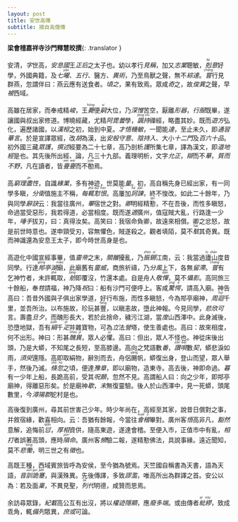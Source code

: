 ```yaml
---
layout: post
title: 安世高傳
subtitle: 摘自高僧傳
---
```


**梁會稽嘉祥寺沙門釋慧皎撰**{: .translator }

安清，<dfn title="字：人的表字。在本名外所取的与本名意义相关的另一名字。">字</dfn>世高，<dfn title="安息国：位於波斯地方之古王国。">安息國</dfn>王<dfn title="正后：古代帝王嫡妻之称。">正后</dfn>之太子也。幼以孝行<dfn title="见称：受人称誉。">見稱</dfn>，加又<dfn title="志业：志向与学业、事业。">志業</dfn>聰敏，<dfn title="剋意：刻意，专心。"><ruby>剋<rt>kè</rt></ruby>意</dfn>好學，外國典籍，及<dfn title="七曜：指日、月和金、木、水、火、土五星。亦作七耀。">七<ruby>曜<rt>yào</rt></ruby></dfn>、<dfn title="五行：水、火、木、金、土。">五行</dfn>、醫方、<dfn title="异术：指不同的学说；奇妙的策略或办法。">異術</dfn>，乃至鳥獸之聲，無不<dfn title="综达：总括通晓。">綜達</dfn>。<dfn title="尝：曾经。"><ruby>嘗<rt>cháng</rt></ruby></dfn>行見群燕，忽謂伴曰：燕云應有送食者。<dfn title="顷之：不久，片刻，一会儿。">頃之</dfn>，果有致焉。眾咸<dfn title="奇：惊奇，惊异。">奇</dfn>之，故<dfn title="俊异：卓异，非比寻常。亦指杰出异常的人。">俊異</dfn>之聲，早<dfn title="被：及，遍布，满。">被</dfn>西域。

高雖在居家，而奉戒精<dfn title="峻：严厉，高。">峻</dfn>，王<dfn title="薨：死的别称。自周代始，人之死亡有尊卑之分，薨以称诸侯之死。唐代则以薨称三品以上大官之死。妇人之死从夫称。"><ruby>薨<rt>hōng</rt></ruby></dfn>便<dfn title="嗣：继承君位，过继，继承。"><ruby>嗣<rt>sì</rt></ruby></dfn>大位，乃<dfn title="深惟：深思，深入考虑。">深惟</dfn>苦空，厭離<dfn title="形器：物体、器物，亦指人的形体。">形器</dfn>，<dfn title="行服：谓穿孝服居丧。">行服</dfn>既畢，遂讓國與叔出家修道。博曉經藏，尤精<dfn title="阿毘曇：译曰大法、无比法。大法、无比法，乃真智之尊称，凡论部为发生其真智者，故附以大法、无比法之名。新称阿毗达磨，译曰对法；对法者，智慧之别名。">阿毘曇</dfn>學，<dfn title="讽持：讽诵修持。"><ruby>諷持<rt>fěng chí</rt></ruby></dfn>禪經，略盡其妙。既而<dfn title="游方：谓僧人云游四方。">遊方</dfn>弘化，遍歷諸國，以<dfn title="汉桓：汉桓帝刘志，公元146-167年在位。">漢桓</dfn>之初，始到中夏。<dfn title="才悟：颖慧，有才智。">才悟</dfn><dfn title="机敏：机智敏捷，机警灵敏。">機敏</dfn>，一聞能<dfn title="达：通晓，明白。">達</dfn>，至止未久，即<dfn title="通习：贯通熟悉，普遍地研习。">通習</dfn><dfn title="华言：指中原地区的语言。后泛指汉语。">華言</dfn>。於是宣譯眾經，改<dfn title="胡：古代称北方和西方的民族，如匈奴等为胡。对西域诸国，包括印度、波斯、大秦等，汉、魏、晋、南北朝人皆称曰胡；唐人对印度则不称胡。有时特指中亚粟特人。">胡</dfn>為漢，出*安般守意*、*陰持入*、大小*十二門*及*百六十品*。初外國三藏<dfn title="众护：竺法护；又称法护，即昙摩罗刹（一作昙摩罗察）。西晋敦煌（今属甘肃）人，祖籍月支，本姓支。八岁出家，师事竺高座，故姓竺。时大乘经典多在西域，乃随师游历西域诸国，通三十六国语，遍学诸经古训及音义，携大量胡本还。自敦煌至长安，沿路传译，泰始二年（266）译《须真天子经》；其后又译《修行道地经》、《正法华经》、《勇伏定经》；永嘉二年（308）于天水（今属甘肃）译《普曜经》。所译诸经约一百五十部，对大乘教派在中国传播，有重大影响。后死于凉州（治今甘肃武威）。">眾護</dfn>，<dfn title="撰述：撰写，著述。">撰述</dfn>經要為二十七章，高乃剖析*護*所集七章，譯為漢文，即*道地經*是也。其先後所出經、論，凡三十九部。義理明析，文字<dfn title="允正：允当（适合、符合）平正。">允正</dfn>，<dfn title="辩：谓叙事、说理明白清楚。">辯</dfn>而不<dfn title="华：华美，浮华。">華</dfn>，<dfn title="质而不野：质而不俚（lí），质朴而不粗俗。">質而不野</dfn>，凡在讀者，皆<dfn title="亹亹：勤勉不倦貌。"><ruby>亹亹<rt>wěi wěi</rt></ruby></dfn>而不<ruby title="倦">勌<rt>juàn</rt></ruby>焉。

高<dfn title="穷理尽性：穷究天地万物之理与性。">窮理<ruby>盡<rt>jìn</rt></ruby>性</dfn>，自識<dfn title="缘业：也称业缘。">緣業</dfn>，多有神迹，世莫能<dfn title="量：思虑，测断。">量</dfn>。初，高自稱先身已經出家，有一同學多瞋，<dfn title="分卫：乞食。">分衛</dfn>值施主不稱，<dfn title="每辄：每每，总是。">每<ruby>輒<rt>zhé</rt></ruby></dfn><dfn title="怼恨：怨恨。"><ruby>懟恨<rt>duì hèn</rt></ruby></dfn>。高<ruby>屢<rt>lǚ</rt></ruby>加<dfn title="诃谏：厉声规劝。"><ruby>訶諫<rt>hē jiàn</rt></ruby></dfn>，終不悛改。如此二十餘年，乃與同學<dfn title="辞诀：诀别。指再无会期的离别。">辭訣</dfn>云：我當往廣州，<dfn title="毕：完成，完结。">畢</dfn>宿世之對。<dfn title="卿：①古代高级官员的名称。②古代对男子的敬称。③古代君对臣、长辈对晚辈的称谓。④夫妻情人间的爱称。">卿</dfn>明經精<ruby title="勤">懃<rt>qín</rt></ruby>，不在吾後，而性多瞋怒，命過當受惡形，我若得道，必當相度。既而遂<dfn title="适：去、往。">適</dfn>廣州，值寇賊大亂，行路逢一少年，<dfn title="唾手：比喻极易。唾手可得。">唾手</dfn>拔刃，曰：真得汝矣。高笑曰：我宿命負卿，故遠來相償。卿之<span title="愤怒">忿怒</span>，故是前世時意也。遂申頸受刃，容無懼色，賊遂殺之。觀者填陌，莫不<dfn title="骇：惊骇、震惊，惊诧，惊起。"><ruby>駭<rt>hài</rt></ruby></dfn>其奇異。既而神識還為安息王太子，即今時世高身是也。

高遊化中國宣經事畢，值<dfn title="灵帝：汉灵帝刘宏。东汉第十二位皇帝（168年－189年在位）。">靈帝</dfn>之末，<dfn title="关洛：意思是关中和洛阳一带，泛指北方地区。">關雒</dfn>擾亂，乃<dfn title="振锡：持锡出行。"><ruby>振錫<rt>zhèn xī</rt></ruby></dfn>江南，云：我當過<ruby>廬山<rt>lú shān</rt></ruby>度昔同學。行達<dfn title="䢼亭湖：官亭湖。即鄱阳湖，古称官亭湖。"><ruby>䢼<rt>gōng</rt></ruby>亭湖</dfn><ruby>廟<rt>miào</rt></ruby>，此廟舊有<dfn title="灵威：威灵，威势。">靈威</dfn>，商旅祈禱，乃<dfn title="分风：谓神仙把风分为两个方向。">分風</dfn>上下，各無<dfn title="留滞：停留，搁置、阻塞。">留滯</dfn>。<dfn title="尝：曾经。"><ruby>嘗<rt>cháng</rt></ruby></dfn>有乞神竹者，未許<ruby>輒<rt>zhé</rt></ruby>取，<dfn title="舫：并连起来的船只。泛指船。"><ruby>舫<rt>fǎng</rt></ruby></dfn>即覆沒，竹還本處。自是舟人<dfn title="敬惮：犹敬畏。">敬<ruby>憚<rt>dàn</rt></ruby></dfn>，莫不<dfn title="懾：恐惧。威慑，使屈服。">懾</dfn><dfn title="影：迹象，痕迹。隐，躲藏。">影</dfn>。高同旅三十餘船，奉<dfn title="牲：供祭祀、盟誓和食用的家畜。谓用牺牲献祭。">牲</dfn>請福，神乃降<dfn title="祝：一、祝（zhù）：①祭祀时司礼仪的人。②祝文。③祝颂。二、祝（zhòu）：①诅咒。②发誓。">祝</dfn>曰：船有沙門可便呼上。客咸<dfn title="惊愕：吃惊而发愣，非常震惊。"><ruby>驚愕<rt>jīng è</rt></ruby></dfn>，請高入廟。神告高曰：吾昔外國與子俱出家學道，好行布施，而性多瞋怒，今為䢼亭廟神，<dfn title="周迴：周围，环绕。亦作周回。">周<ruby>迴<rt>huí</rt></ruby></dfn>千里，並吾所治。以布施故，珍玩甚<ruby title="丰">豐<rt>fēng</rt></ruby>，以瞋恚故，墮此神報。今見同學，<dfn title="悲欣：悲伤与喜悦。">悲欣</dfn><dfn title="可：表示强调。">可</dfn>言。壽盡<dfn title="旦夕：①早晨与晚上。②日夜，每天。③比喻短时间内。">旦夕</dfn>，而醜形長大，若於此捨命，穢污江湖，當<dfn title="度：改，迁。">度</dfn>山西澤中。此身滅後，恐墮地獄，吾有<dfn title="绢：平纹的生丝织物，似缣而疏，挺括滑爽。"><ruby>絹<rt>juàn</rt></ruby></dfn>千<dfn title="疋：量词。用于纺织品或骡马等。"><ruby>疋<rt>pǐ</rt></ruby></dfn>并雜寶物，可為<dfn title="立：竖起，建立，流传。">立</dfn>法<dfn title="营：建造，制作。">營</dfn>塔，使生善處也。高曰：故來相度，何不出形。神曰：形甚<dfn title="丑异：丑陋怪异。"><ruby>醜異<rt>chǒu yì</rt></ruby></dfn>，眾人必<ruby title="惧">懼<rt>jù</rt></ruby>。高曰：但出，眾人不怪也。神從床後出頭，乃是大蟒，不知尾之長短，至高膝邊。高向之梵語數<dfn title="番：量词，回、次。">番</dfn>，<dfn title="赞呗：赞叹佛德之梵呗。"><ruby>讚唄<rt>zàn bài</rt></ruby></dfn>數<dfn title="契：量词，犹部或篇。">契</dfn>，蟒悲淚如雨，<dfn title="须臾：片刻，短时间。">須臾</dfn>還隱。高即取絹物，辭別而去，舟侶<ruby title="扬">颺<rt>yáng</rt></ruby>帆，蟒復出身，登山而望，眾人舉手，然後乃滅。<dfn title="倏忽：顷刻，指极短的时间。"><ruby>倏忽<rt>shū hū</rt></ruby></dfn>之頃，便達<dfn title="豫章：豫章城，今南昌。">豫章</dfn>，即以廟物，造東寺。高去後，神即命過。<dfn title="暮：日落时。">暮</dfn>有一少年上船，長跪高前，受其<dfn title="呪愿：①通过祷祝，希望顺遂或表示心愿。②指唱诵愿文，为施主作种种赞叹。">呪願</dfn>，忽然不見。高謂船人曰：向之少年，即䢼亭廟神，得離惡形矣。於是廟神<dfn title="歇：尽、消失。">歇</dfn>，<dfn title="末：最终，最后。">末</dfn>無復靈驗。後人於山西澤中，見一死蟒，頭尾數里，今<dfn title="浔阳郡：中国唐朝时设置的郡。今九江一带。">潯陽郡</dfn>蛇村是也。

高後復到廣州，尋其前世害己少年。時少年尚在，高經至其家，說昔日償對之事，并敘宿緣，歡喜相向。云：吾猶有餘報，今當往<dfn title="会稽：①山名，在浙江省绍兴市东南。"><ruby>會稽<rt>kuài jī</rt></ruby></dfn>畢對。廣州客<dfn title="悟：理解，领会，知晓，觉得。">悟</dfn>高非凡，<dfn title="豁然：顿然。">豁然</dfn>意解，追悔前<dfn title="愆：罪过，过失。"><ruby>愆<rt>qiān</rt></ruby></dfn>，<dfn title="厚相：意谓敦厚（诚朴宽厚）持重之相。">厚相</dfn>資供，隨高東遊，遂達會稽。至便入市，正值市中有亂，<dfn title="相打：互殴，打架。">相打</dfn>者誤著高頭，應時<dfn title="陨命：丧失生命。"><ruby>隕<rt>yǔn</rt></ruby>命</dfn>。廣州客<dfn title="频：屡次，接连。">頻</dfn>驗二報，遂精懃佛法，具說事緣。遠近聞知，莫不<dfn title="悲恸：悲伤痛哭，悲伤。">悲<ruby>慟<rt>tòng</rt></ruby></dfn>，明三世之有<dfn title="征：迹象，证明，招致。">徵</dfn>也。

高既王種，西域賓旅皆呼為安侯，至今猶為號焉。天竺國自稱書為天書，語為天語，<dfn title="音训：古籍中的字词注音释义。">音<ruby>訓<rt>xùn</rt></ruby></dfn><dfn title="诡蹇：怪异艰涩。"><ruby>詭蹇<rt>guǐ jiǎn</rt></ruby></dfn>，與漢殊異。先後傳譯，多致<dfn title="谬滥：（谬）谬误、诈伪，（滥）虚妄不实。">謬濫</dfn>，唯高所出為群譯之首。安公以為：若及面<dfn title="稟：赋予，领受，承受，遵循，奉行。">稟</dfn>，不異見聖，<dfn title="列代：犹历代。"><ruby>列<rt>liè</rt></ruby>代</dfn>明德，咸贊而思焉。

余訪尋眾錄，<dfn title="纪载：用文字记录。纪，通记。">紀載</dfn>高公互有出沒，將以<dfn title="权迹：乃诸佛所现之权化垂迹身。又作权迹。谓诸佛久远劫前已成佛，为度化众生而假迹示现，例如八相成道之释迦如来。权为实之对称，迹为本之对称。">權迹</dfn><dfn title="隐显：特指文义的含蓄和显露。">隱顯</dfn>，應<dfn title="废：废弃，抛弃。">廢</dfn><dfn title="多端：多头绪，多方面。">多端</dfn>。或由傳者<dfn title="纰缪：①错误。②犹荒谬。"><ruby>紕繆<rt>pī miù</rt></ruby></dfn>，致成乖角，輒<dfn title="备列：充数，详列。">備列</dfn>眾異，<dfn title="庶或：或许，也许。">庶或</dfn>可論。

